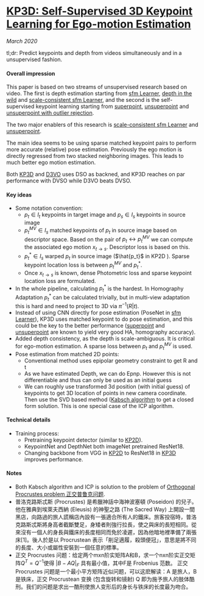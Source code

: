 # [KP3D: Self-Supervised 3D Keypoint Learning for Ego-motion Estimation](https://arxiv.org/abs/1912.03426)

_March 2020_

tl;dr: Predict keypoints and depth from videos simultaneously and in a unsupervised fashion.

#### Overall impression
This paper is based on two streams of unsupervised research based on video. The first is depth estimation starting from [sfm Learner](sfm_learner.md), [depth in the wild](learnk.md) and [scale-consistent sfm Learner](sc_sfm_learner.md), and the second is the self-supervised keypoint learning starting from [superpoint](superpoint.md), [unsuperpoint](unsuperpoint.md) and [unsuperpoint with outlier rejection](kp2d.md).

The two major enablers of this research is [scale-consistent sfm Learner](sc_sfm_learner.md) and [unsuperpoint](unsuperpoint.md).

The main idea seems to be using sparse matched keypoint pairs to perform more accurate (relative) pose estimation. Previously the ego motion is directly regressed from two stacked neighboring images. This leads to much better ego motion estimation.

Both [KP3D](kp3d.md) and [D3VO](d3vo.md) uses DSO as backned, and KP3D reaches on par performance with DVSO while D3VO beats DVSO.

#### Key ideas
- Some notation convention:
	- $p_t \in I_t$ keypoints in target image and $p_s \in I_s$ keypoints in source image
	- $p_t^{MV} \in I_s$ matched keypoints of $p_t$ in source image based on descriptor space. Based on the pair of $p_t \leftrightarrow p_t^{MV}$ we can compute the associated ego motion $x_{t \rightarrow s}$. Descriptor loss is based on this. 
	- $p_t^* \in I_s$ warped $p_t$ in source image ($\hat{p_t}$ in KP2D ). Sparse keypoint location loss is between $p_t^{MV}$ and $p_t^*$.
	- Once $x_{t \rightarrow s}$ is known, dense Photometric loss and sparse keypoint location loss are formulated.
- In the whole pipeline, calculating $p_t^*$ is the hardest. In Homography Adaptation $p_t^*$ can be calculated trivially, but in multi-view adaptation this is hard and need to project to 3D via $\pi^{-1}(R|t)$.
- Instead of using CNN directly for pose estimation (PoseNet in [sfm Learner](sfm_learner.md)), KP3D uses matched keypoint to do pose estimation, and this could be the key to the better performance ([superpoint](superpoint.md) and [unsuperpoint](unsuperpoint.md) are known to yield very good HA, homography accuracy).
- Added depth consistency, as the depth is scale-ambiguous. It is critical for ego-motion estimation. A sparse loss between $p_t$ and $p_t^{MV}$ is used. 
- Pose estimation from matched 2D points:
	- Conventional method uses epipolar geometry constraint to get R and t
	- As we have estimated Depth, we can do Epnp. However this is not differentiable and thus can only be used as an initial guess
	- We can roughly use transformed 3d position (with initial guess) of keypoints to get 3D location of points in new camera coordinate. Then use the SVD based method ([Kabsch algorithm](https://en.wikipedia.org/wiki/Kabsch_algorithm) to get a closed form solution. This is one special case of the ICP algorithm. 

#### Technical details
- Training process:
	- Pretraining keypoint detector (similar to [KP2D](kp2d.md)).
	- KeypointNet and DepthNet both imageNet pretrained ResNet18. 
	- Changing backbone from VGG in [KP2D](kp2d) to ResNet18 in [KP3D](kp3d.md) improves performance.

#### Notes
- Both Kabsch algorithm and ICP is solution to the problem of [Orthogonal Procrustes problem 正交普鲁克问题](https://en.wikipedia.org/wiki/Iterative_closest_point). 
- 普洛克路斯忒斯 (Procrustes) 是希臘神話中海神波塞頓 (Poseidon) 的兒子。他在雅典到埃萊夫西納 (Eleusis) 的神聖之路 (The Sacred Way) 上開設一間黑店，向路過的旅人謊稱店內設有一張適合所有人的鐵床。旅客投宿時，普洛克路斯忒斯將身高者截斷雙足，身矮者則強行拉長，使之與床的長短相同。從來沒有一個人的身長與鐵床的長度相同而免於凌遲，因為他暗地裡準備了兩張床[1]。後人於是以 Procrustean 表示「削足適履，殺頭便冠」，意思是將不同的長度、大小或屬性安裝到一個任意的標準。
- 正交 Procrustes 问题：给定两个mxn阶实矩阵A和B，求一个nxn阶实正交矩阵$Q^T=Q^{-1}$使得  $|B-AQ|_F$ 具有最小值，其中F是 Frobenius 范数。
正交 Procrustes 问题是一个最小平方矩阵近似问题，可以这麽解读：A 是旅人，B 是铁床，正交 Procrustean 变换 (包含旋转和镜射) Q 即为施予旅人的肢体酷刑。我们的问题是求出一酷刑使旅人变形后的身长与铁床的长度最为吻合。


